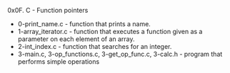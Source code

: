 0x0F. C - Function pointers
- 0-print_name.c - function that prints a name.
- 1-array_iterator.c - function that executes a function given as a parameter on each element of an array.
- 2-int_index.c - function that searches for an integer.
- 3-main.c, 3-op_functions.c, 3-get_op_func.c, 3-calc.h - program that performs simple operations
